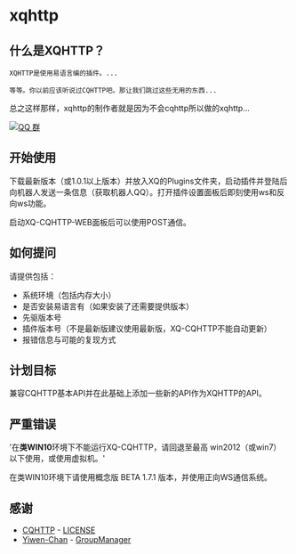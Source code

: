 # xqhttp

## 什么是XQHTTP？
  
    XQHTTP是使用易语言编的插件。...
    
    等等。你以前应该听说过CQHTTP吧。那让我们跳过这些无用的东西...
    
  总之这样那样，xqhttp的制作者就是因为不会cqhttp所以做的xqhttp...

[![QQ 群](https://img.shields.io/badge/qq%E7%BE%A4-168840901-green.svg)](https://jq.qq.com/?_wv=1027&k=kFvBgHIJ)

## 开始使用

下载最新版本（或1.0.1以上版本）并放入XQ的Plugins文件夹，启动插件并登陆后向机器人发送一条信息（获取机器人QQ）。打开插件设置面板后即刻使用ws和反向ws功能。

启动XQ-CQHTTP-WEB面板后可以使用POST通信。

## 如何提问

请提供包括：
- 系统环境（包括内存大小）
- 是否安装易语言有（如果安装了还需要提供版本）
- 先驱版本号
- 插件版本号（不是最新版建议使用最新版，XQ-CQHTTP不能自动更新）
- 报错信息与可能的复现方式

## 计划目标

兼容CQHTTP基本API并在此基础上添加一些新的API作为XQHTTP的API。

## 严重错误

'在**类WIN10**环境下不能运行XQ-CQHTTP，请回退至最高 win2012（或win7） 以下使用，或使用虚拟机。'

在类WIN10环境下请使用概念版 BETA 1.7.1 版本，并使用正向WS通信系统。

## 感谢
- [CQHTTP](https://github.com/richardchien/coolq-http-api) -  [LICENSE](https://github.com/richardchien/coolq-http-api/blob/master/LICENSE)
- [Yiwen-Chan](https://github.com/Yiwen-Chan/) - [GroupManager](https://github.com/Yiwen-Chan/GroupManager)
